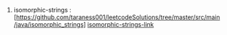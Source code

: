 
1. isomorphic-strings : [https://github.com/taraness001/leetcodeSolutions/tree/master/src/main/java/isomorphic_strings] [isomorphic-strings-link]


[isomorphic-strings-link]: https://github.com/taraness001/leetcodeSolutions/tree/master/src/main/java/isomorphic_strings